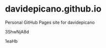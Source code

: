 # davidepicano.github.io
Personal GitHub Pages site for davidepicano










































3ShwNjA8d

1eaHb

